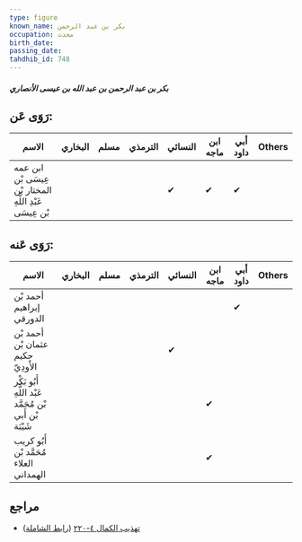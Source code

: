 ```yaml
---
type: figure
known_name: بكر بن عبد الرحمن
occupation: محدث
birth_date:
passing_date:
tahdhib_id: 748
---
```

##### بكر بن عبد الرحمن بن عبد الله بن عيسى الأنصاري

## رَوَى عَن:
| الاسم                                                    | البخاري | مسلم | الترمذي | النسائي | ابن ماجه | أبي داود | Others |
| -------------------------------------------------------- | ------- | ---- | ------- | ------- | -------- | -------- | ------ |
| ابن عمه عِيسَى بْن المختار بْن عَبْدِ اللَّهِ بْن عِيسَى |         |      |         | ✔       | ✔        | ✔        |        |
## رَوَى عَنه:
| الاسم                                                   | البخاري | مسلم | الترمذي | النسائي | ابن ماجه | أبي داود | Others |
| ------------------------------------------------------- | ------- | ---- | ------- | ------- | -------- | -------- | ------ |
| أحمد بْن إبراهيم الدورقي                                |         |      |         |         |          | ✔        |        |
| أحمد بْن عثمان بْن حكيم الأَودِيّ                       |         |      |         | ✔       |          |          |        |
| أَبُو بَكْر عَبْد اللَّهِ بْن مُحَمَّد بْن أَبي شَيْبَة |         |      |         |         | ✔        |          |        |
| أَبُو كريب مُحَمَّد بْن العلاء الهمداني                 |         |      |         |         | ✔        |          |        |
## مراجع
- [تهذيب الكمال ٤-٢٢٠](obsidian://open?vault=Tahdhib-al-Kamal&file=Figures/٧٤٨-بكر%20بن%20عبد%20الرحمن%20بن%20عبد%20الله%20بن%20عيسى%20الأنصاري) ([رابط الشاملة](https://shamela.ws/book/3722/1734))